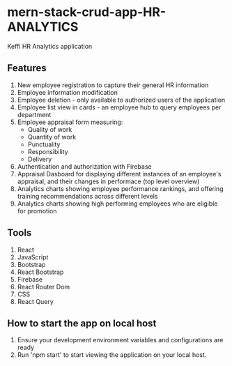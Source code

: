 # mern-stack-crud-app-HR-ANALYTICS
Keffi HR Analytics application

## Features
1. New employee registration to capture their general HR information
2. Employee information modification
3. Employee deletion - only available to authorized users of the application
4. Employee list view in cards - an employee hub to query employees per department
5. Employee appraisal form measuring:
   - Quality of work
   - Quantity of work
   - Punctuality
   - Responsibility
   - Delivery
6. Authentication and authorization with Firebase
7. Appraisal Dasboard for displaying different instances of an employee's appraisal, and their changes in performace (top level overview)
8. Analytics charts showing employee performance rankings, and offering training recommendations across different levels
9. Analytics charts showing high performing employees who are eligible for promotion

## Tools
1. React
2. JavaScript
3. Bootstrap
4. React Bootstrap
5. Firebase
6. React Router Dom
7. CSS
8. React Query

## How to start the app on local host
1. Ensure your development environment variables and configurations are ready
2. Run 'npm start' to start viewing the application on your local host.

